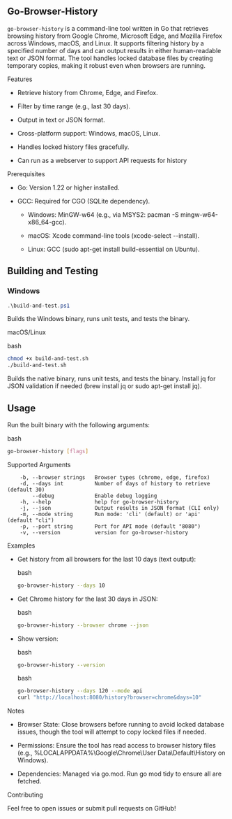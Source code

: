 ## Go-Browser-History


`go-browser-history` is a command-line tool written in Go that retrieves browsing history from Google Chrome, Microsoft Edge, and Mozilla Firefox across Windows, macOS, and Linux. It supports filtering history by a specified number of days and can output results in either human-readable text or JSON format. The tool handles locked database files by creating temporary copies, making it robust even when browsers are running.

Features

-   Retrieve history from Chrome, Edge, and Firefox.
    
-   Filter by time range (e.g., last 30 days).
    
-   Output in text or JSON format.
    
-   Cross-platform support: Windows, macOS, Linux.
    
-   Handles locked history files gracefully.

-   Can run as a webserver to support API requests for history
    

Prerequisites

-   Go: Version 1.22 or higher installed.
    
-   GCC: Required for CGO (SQLite dependency).
    
    -   Windows: MinGW-w64 (e.g., via MSYS2: pacman -S mingw-w64-x86_64-gcc).
        
    -   macOS: Xcode command-line tools (xcode-select --install).
        
    -   Linux: GCC (sudo apt-get install build-essential on Ubuntu).
        

## Building and Testing
### Windows
```powershell
.\build-and-test.ps1
```

Builds the Windows binary, runs unit tests, and tests the binary.

macOS/Linux

bash

```bash
chmod +x build-and-test.sh
./build-and-test.sh
```

Builds the native binary, runs unit tests, and tests the binary. Install jq for JSON validation if needed (brew install jq or sudo apt-get install jq).


## Usage

Run the built binary with the following arguments:

bash

```bash
go-browser-history [flags]
```

Supported Arguments

```text
    -b, --browser strings   Browser types (chrome, edge, firefox)
    -d, --days int          Number of days of history to retrieve (default 30)
        --debug             Enable debug logging
    -h, --help              help for go-browser-history
    -j, --json              Output results in JSON format (CLI only)
    -m, --mode string       Run mode: 'cli' (default) or 'api' (default "cli")
    -p, --port string       Port for API mode (default "8080")
    -v, --version           version for go-browser-history
```

Examples

-   Get history from all browsers for the last 10 days (text output):
    
    bash
    
    ```bash
    go-browser-history --days 10
    ```
    
-   Get Chrome history for the last 30 days in JSON:
    
    bash
    
    ```bash
    go-browser-history --browser chrome --json
    ```
    
-   Show version:
    
    bash
    
    ```bash
    go-browser-history --version
    ```
    
    bash
    
    ```bash
    go-browser-history --days 120 --mode api
    curl "http://localhost:8080/history?browser=chrome&days=10"
    ```    

Notes

-   Browser State: Close browsers before running to avoid locked database issues, though the tool will attempt to copy locked files if needed.
    
-   Permissions: Ensure the tool has read access to browser history files (e.g., %LOCALAPPDATA%\Google\Chrome\User Data\Default\History on Windows).
    
-   Dependencies: Managed via go.mod. Run go mod tidy to ensure all are fetched.
    

Contributing

Feel free to open issues or submit pull requests on GitHub!